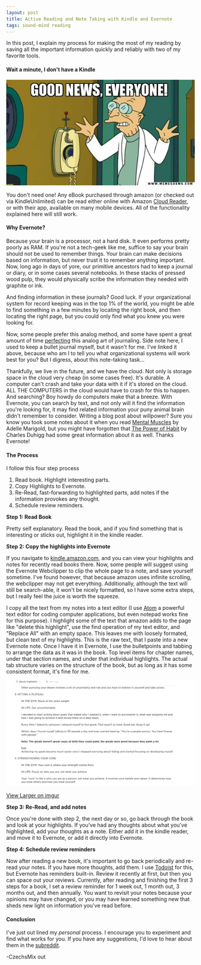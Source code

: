 ```yaml
---
layout: post
title: Active Reading and Note Taking with Kindle and Evernote
tags: sound-mind reading
---
```


In this post, I explain my process for making the most of my reading by saving all the important information quickly and reliably with two of my favorite tools.

#### Wait a minute, I don't have a Kindle

![Good News][good_news]

You don't need one! Any eBook purchased through amazon (or checked out via KindleUnlimited) can be read either online with Amazon [Cloud Reader](https://read.amazon.com), or with their app, available on many mobile devices. All of the functionality explained here will still work.

#### Why Evernote?

Because your brain is a processor, not a hard disk. It even performs pretty poorly as RAM. If you're not a tech-geek like me, suffice to say your brain should not be used to remember things. Your brain can make decisions based on information, but never trust it to remember anything important. Now, long ago in days of yore, our primitive ancestors had to keep a journal or diary, or in some cases several notebooks. In these stacks of pressed wood pulp, they would physically scribe the information they needed with graphite or ink.

And finding information in these journals? Good luck. If your organizational system for record keeping was in the top 1% of the world, you might be able to find something in a few minutes by locating the right book, and then locating the right page, but you could only find what you knew you were looking for.

Now, some people prefer this analog method, and some have spent a great amount of time [perfecting](http://bulletjournal.com/) this analog art of journaling. Side note here, I used to keep a bullet journal myself, but it wasn't for me. I've linked it above, because who am I to tell you what organizational systems will work best for you? But I digress, about this note-taking task...

Thankfully, we live in the future, and we have the cloud. Not only is storage space in the cloud very cheap (in some cases free). It's durable. A computer can't crash and take your data with it if it's stored on the cloud. ALL THE COMPUTERS in the cloud would have to crash for this to happen. And searching? Boy howdy do computers make that a breeze. With Evernote, you can search by text, and not only will it find the information you're looking for, it may find related information your puny animal brain didn't remember to consider. Writing a blog post about willpower? Sure you know you took some notes about it when you read [Mental Muscles](https://www.amazon.com/Mental-Muscles-Step-Step-Organizational-ebook/dp/B01BVVUWDQ/#nav-subnav) by Adelle Marigold, but you might have forgotten that [The Power of Habit](https://www.amazon.com/Power-Habit-What-Life-Business-ebook/dp/B0055PGUYU/#nav-subnav) by Charles Duhigg had some great information about it as well. Thanks Evernote!

#### The Process

I follow this four step process

1. Read book. Highlight interesting parts.
2. Copy Highlights to Evernote.
3. Re-Read, fast-forwarding to highlighted parts, add notes if the information provokes any thought.
4. Schedule review reminders.

**Step 1: Read Book**

Pretty self explanatory. Read the book, and if you find something that is interesting or sticks out, highlight it in the kindle reader.

**Step 2: Copy the highlights into Evernote**

If you navigate to [kindle.amazon.com](https://kindle.amazon.com), and you can view your highlights and notes for recently read books there. Now, some people will suggest using the Evernote Webclipper to clip the whole page to a note, and save yourself sometime. I've found however, that because amazon uses infinite scrolling, the webclipper may not get everything. Additionally, although the text will still be search-able, it won't be nicely formatted, so I have some extra steps, but I really feel the juice is worth the squeeze.

I copy all the text from my notes into a text editor (I use [Atom](https://atom.io/) a powerful text editor for coding computer applications, but even notepad works fine for this purpose). I highlight some of the text that amazon adds to the page like "delete this highlight", use the find operation of my text editor, and "Replace All" with an empty space. This leaves me with loosely formated, but clean text of my highlights. This is the raw text, that I paste into a new Evernote note. Once I have it in Evernote, I use the bulletpoints and tabbing to arrange the data as it was in the book. Top level items for chapter names, under that section names, and under that individual highlights. The actual tab structure varies on the structure of the book, but as long as it has some consistent format, it's fine for me.

![Note Example][note_example]

[View Larger on imgur](http://imgur.com/AFuzxqQ)

**Step 3: Re-Read, and add notes**

Once you're done with step 2, the next day or so, go back through the book and look at your highlights. If you've had any thoughts about what you've highlighted, add your thoughts as a note. Either add it in the kindle reader, and move it to Evernote, or add it directly into Evernote.

**Step 4: Schedule review reminders**

Now after reading a new book, it's important to go back periodically and re-read your notes. If you have more thoughts, add them. I use [Todoist](https://en.todoist.com) for this, but Evernote has reminders built-in. Review it recently at first, but then you can space out your reviews. Currently, after reading and finishing the first 3 steps for a book, I set a review reminder for 1 week out, 1 month out, 3 months out, and then annually. You want to revisit your notes because your opinions may have changed, or you may have learned something new that sheds new light on information you've read before.

#### Conclusion

I've just out lined my *personal* process. I encourage you to experiment and find what works for you. If you have any suggestions, I'd love to hear about them in the [subreddit](reddit.com/r/levelupquest).

-CzechsMix out

[good_news]: /img/2016/8/21/good_news.png "Good News Everyone!"
[note_example]: /img/2016/8/21/note_example.png "an example of note taking in evernote"

